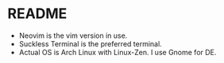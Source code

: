 # README

- Neovim is the vim version in use.
- Suckless Terminal is the preferred terminal.
- Actual OS is Arch Linux with Linux-Zen. I use Gnome for DE.
